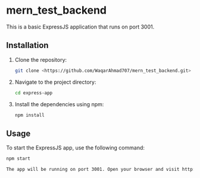 # mern_test_backend

This is a basic ExpressJS application that runs on port 3001.

## Installation

1. Clone the repository:

   ```bash
   git clone <https://github.com/WaqarAhmad707/mern_test_backend.git>

2. Navigate to the project directory:

   ```bash
   cd express-app

3. Install the dependencies using npm:

   ```bash
   npm install

## Usage
To start the ExpressJS app, use the following command:
   ```bash
   npm start
   
The app will be running on port 3001. Open your browser and visit http://localhost:3001 to view the app.

